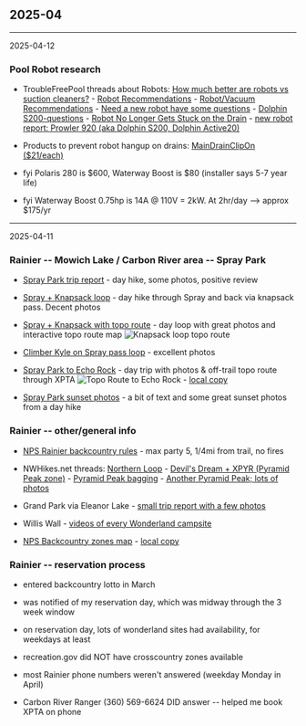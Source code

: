 ## 2025-04

---

2025-04-12

### Pool Robot research

* TroubleFreePool threads about Robots:
  [How much better are robots vs suction cleaners?][tfp1] - 
  [Robot Recommendations][tfp2] - 
  [Robot/Vacuum Recommendations][tfp3] -
  [Need a new robot have some questions][tfp4] -
  [Dolphin S200-questions][tfp5] -
  [Robot No Longer Gets Stuck on the Drain][tfp6] -
  [new robot report: Prowler 920 (aka Dolphin S200, Dolphin Active20)][tfp7]
  
* Products to prevent robot hangup on drains:
  [MainDrainClipOn ($21/each)][maindrain]
  
* fyi Polaris 280 is $600, Waterway Boost is $80 (installer says 5-7 year life)

* fyi Waterway Boost 0.75hp is 14A @ 110V = 2kW.  At 2hr/day --> approx $175/yr

[tfp1]: https://www.troublefreepool.com/threads/how-much-better-are-robots-vs-suction-cleaners.180677/page-2
[tfp2]: https://www.troublefreepool.com/threads/robot-recommendations.289052/
[tfp3]: https://www.troublefreepool.com/threads/robot-vacuum-recommendations.304263/
[tfp4]: https://www.troublefreepool.com/threads/need-a-new-robot-have-some-questions.293102/
[tfp5]: https://www.troublefreepool.com/threads/dolphin-s200-questions.252991/
[tfp6]: https://www.troublefreepool.com/threads/robot-no-longer-gets-stuck-on-the-drain.291669/
[tfp7]: https://www.troublefreepool.com/threads/new-robot-report-prowler-920-aka-dolphin-s200-dolphin-active20.308318/
[maindrain]: https://www.maindrainclipon.com/waterways-640-231xv-high-profile


---

2025-04-11

### Rainier -- Mowich Lake / Carbon River area -- Spray Park

* [Spray Park trip report][morgan] - day hike, some photos, positive review 

* [Spray + Knapsack loop][knapsack] - day hike through Spray and back via knapsack pass. Decent photos

* [Spray + Knapsack with topo route][jay] - day loop with great photos and interactive topo route map
  ![Knapsack loop topo route][knapsack-topo-local]

* [Climber Kyle on Spray pass loop][kyle] - excellent photos

* [Spray Park to Echo Rock][jim] - day trip with photos & off-trail topo route through XPTA
   ![Topo Route to Echo Rock][jim-img] - [local copy][jim-img-local]

* [Spray Park sunset photos][jack] - a bit of text and some great sunset photos from a day hike

### Rainier -- other/general info

* [NPS Rainier backcountry rules][nps-backcountry] - max party 5, 1/4mi from trail, no fires

* NWHikes.net threads: 
  [Northern Loop][northern-loop] - [Devil's Dream + XPYR (Pyramid Peak zone)][xpyr] -
  [Pyramid Peak bagging][xpyr2] - [Another Pyramid Peak; lots of photos][xpyr3]

* Grand Park via Eleanor Lake - [small trip report with a few photos][xgra]

* Willis Wall - [videos of every Wonderland campsite][wonderland-sites]

* [NPS Backcountry zones map][nps-zones] - [local copy][nps-zones-local]

### Rainier -- reservation process

* entered backcountry lotto in March

* was notified of my reservation day, which was midway through the 3 week window

* on reservation day, lots of wonderland sites had availability, for weekdays at least

* recreation.gov did NOT have crosscountry zones available

* most Rainier phone numbers weren't answered (weekday Monday in April)

* Carbon River Ranger (360) 569-6624 DID answer -- helped me book XPTA on phone

[morgan]: https://wherearethosemorgans.com/spray-park-trail-mt-rainier-hike/
[knapsack]: https://photoseek.com/2020/2020-aug-spray-park-knapsack-pass-loop-trail-mt-rainier-np/
[kyle]: https://climberkyle.com/2023/08/13/spray-park-loop/
[jim]: https://trailcatjim.com/echo-rock-via-southwest-face/
[jack]: https://www.jacknicholsphoto.com/journal/2021-10-5/spray-park
[jay]: https://jaysjourneys.com/2016/08/06/spray-park-and-knapsack-pass/

[nps-backcountry]: https://www.nps.gov/mora/planyourvisit/wilderness-guidelines-and-regulations.htm
[nps-zones]: https://npgallery.nps.gov/GetAsset/c691150a-adc1-4682-95f4-ecf4c4cf6d17/original?
[northern-loop]: https://www.nwhikers.net/forums/viewtopic.php?p=992832
[xpyr]: https://www.nwhikers.net/forums/viewtopic.php?p=990857
[xpyr2]: https://www.nwhikers.net/forums/viewtopic.php?t=8012855
[xpyr3]: https://www.nwhikers.net/forums/viewtopic.php?t=7986941
[xgra]: https://hikingtahoma.com/GrandParkViaLakeEleanor/
[wonderland-sites]: https://www.williswall.com/alternate-wonderland-trail-camps

[jim-img]: https://i0.wp.com/trailcatjim.com/wp-content/uploads/2006/07/26.EchoRockMap.jpg?w=988&ssl=1
[jim-img-local]: data-files/2025/04/echo-rock-route.jpg
[knapsack-topo-local]: data-files/2025/04/knapsack-loop-topo.png
[nps-zones-local]: data-files/2025/04/rainier-zones.pdf

